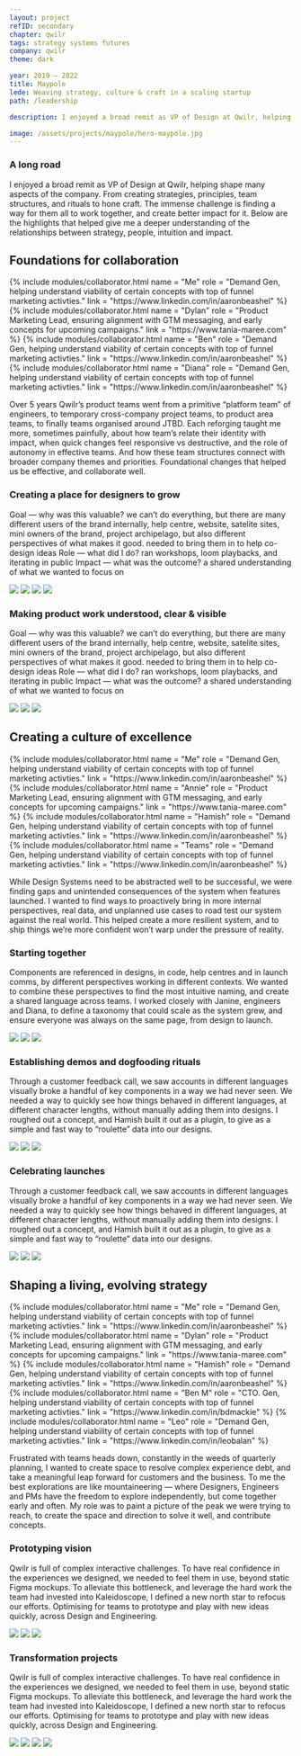 ```yaml
---
layout: project
refID: secondary
chapter: qwilr
tags: strategy systems futures
company: qwilr
theme: dark

year: 2019 — 2022
title: Maypole
lede: Weaving strategy, culture & craft in a scaling startup
path: /leadership

description: I enjoyed a broad remit as VP of Design at Qwilr, helping shape many aspects of the company. From creating strategies, principles, team structures, and rituals to hone craft. The immense challenge is finding a way for them all to work together, and create better impact for it. Below are the highlights that helped give me a deeper understanding of the relationships between strategy, people, intuition and impact.

image: /assets/projects/maypole/hero-maypole.jpg
---
```


### A long road

I enjoyed a broad remit as VP of Design at Qwilr, helping shape many aspects of the company. From creating strategies, principles, team structures, and rituals to hone craft. The immense challenge is finding a way for them all to work together, and create better impact for it. Below are the highlights that helped give me a deeper understanding of the relationships between strategy, people, intuition and impact.

<section class="bordered">
        <div class="tiles center">
        <div>
            <h2>Foundations for collaboration</h2>
            <div class="collaborators">
                {% include modules/collaborator.html 
                    name = "Me"
                    role = "Demand Gen, helping understand viability of certain concepts with top of funnel marketing activties."
                    link = "https://www.linkedin.com/in/aaronbeashel"
                %}
                {% include modules/collaborator.html 
                    name = "Dylan"
                    role = "Product Marketing Lead, ensuring alignment with GTM messaging, and early concepts for upcoming campaigns."
                    link = "https://www.tania-maree.com"
                %}
                {% include modules/collaborator.html 
                    name = "Ben"
                    role = "Demand Gen, helping understand viability of certain concepts with top of funnel marketing activties."
                    link = "https://www.linkedin.com/in/aaronbeashel"
                %}
                {% include modules/collaborator.html 
                    name = "Diana"
                    role = "Demand Gen, helping understand viability of certain concepts with top of funnel marketing activties."
                    link = "https://www.linkedin.com/in/aaronbeashel"
                %}
            </div>
        </div>
        <div>
            <p class="description">Over 5 years Qwilr’s product teams went from a primitive “platform team” of engineers, to temporary cross-company project teams, to product area teams, to finally teams organised around JTBD. Each reforging taught me more, sometimes painfully, about how team’s relate their identity with impact, when quick changes feel responsive vs destructive, and the role of autonomy in effective teams. And how these team structures connect with broader company themes and priorities. Foundational changes that helped us be effective, and collaborate well.</p>
        </div>
    </div>
</section>

### Creating a place for designers to grow

Goal — why was this valuable? we can’t do everything, but there are many different users of the brand internally, help centre, website, satelite sites, mini owners of the brand, project archipelago, but also different perspectives of what makes it good. needed to bring them in to help co-design ideas
Role — what did I do? ran workshops, loom playbacks, and iterating in public
Impact — what was the outcome? a shared understanding of what we wanted to focus on

<section>
    <div class="gallery">
        <img class="half" src="/assets/projects/maypole/templates.jpg">
        <img class="half" src="/assets/projects/maypole/ladders.jpg">
        <img class="third" src="/assets/projects/maypole/zoom.jpg">
        <img class="twothirds" src="/assets/projects/maypole/rituals.jpg">
    </div>
</section>

### Making product work understood, clear & visible

Goal — why was this valuable? we can’t do everything, but there are many different users of the brand internally, help centre, website, satelite sites, mini owners of the brand, project archipelago, but also different perspectives of what makes it good. needed to bring them in to help co-design ideas
Role — what did I do? ran workshops, loom playbacks, and iterating in public
Impact — what was the outcome? a shared understanding of what we wanted to focus on

<section>
    <div class="gallery">
        <img class="full" src="/assets/projects/maypole/mentaculus.jpg">
        <img class="half" src="/assets/projects/maypole/teams.jpg">
        <img class="half" src="/assets/projects/maypole/teams.jpg">
    </div>
</section>

<section class="bordered">
        <div class="tiles center">
        <div>
            <h2>Creating a culture of excellence</h2>
            <div class="collaborators">
                {% include modules/collaborator.html 
                    name = "Me"
                    role = "Demand Gen, helping understand viability of certain concepts with top of funnel marketing activties."
                    link = "https://www.linkedin.com/in/aaronbeashel"
                %}
                {% include modules/collaborator.html 
                    name = "Annie"
                    role = "Product Marketing Lead, ensuring alignment with GTM messaging, and early concepts for upcoming campaigns."
                    link = "https://www.tania-maree.com"
                %}
                {% include modules/collaborator.html 
                    name = "Hamish"
                    role = "Demand Gen, helping understand viability of certain concepts with top of funnel marketing activties."
                    link = "https://www.linkedin.com/in/aaronbeashel"
                %}
                {% include modules/collaborator.html 
                    name = "Teams"
                    role = "Demand Gen, helping understand viability of certain concepts with top of funnel marketing activties."
                    link = "https://www.linkedin.com/in/aaronbeashel"
                %}
            </div>
        </div>
        <div>
            <p class="description">While Design Systems need to be abstracted well to be successful, we were finding gaps and unintended consequences of the system when features launched. I wanted to find ways to proactively bring in more internal perspectives, real data, and unplanned use cases to road test our system against the real world. This helped create a more resilient system, and to ship things we’re more confident won’t warp under the pressure of reality.</p>
        </div>
    </div>
</section>

### Starting together

Components are referenced in designs, in code, help centres and in launch comms, by different perspectives working in different contexts. We wanted to combine these perspectives to find the most intuitive naming, and create a shared language across teams. I worked closely with Janine, engineers and Diana, to define a taxonomy that could scale as the system grew, and ensure everyone was always on the same page, from design to launch.

<section>
    <div class="gallery">
        <img class="tall" src="/assets/projects/maypole/offsite.jpg">
        <img class="half" src="/assets/projects/maypole/stickies.jpg">
        <img class="half" src="/assets/projects/maypole/bento.jpg">
    </div>
</section>

### Establishing demos and dogfooding rituals

Through a customer feedback call, we saw accounts in different languages visually broke a handful of key components in a way we had never seen. We needed a way to quickly see how things behaved in different languages, at different character lengths, without manually adding them into designs. I roughed out a concept, and Hamish built it out as a plugin, to give as a simple and fast way to “roulette” data into our designs.

<section>
    <div class="gallery">
        <img class="full" src="/assets/projects/maypole/showcase.jpg">
        <img class="twothirds" src="/assets/projects/maypole/dogfooding.jpg">
        <img class="third" src="/assets/projects/maypole/review.jpg">
    </div>
</section>

### Celebrating launches

Through a customer feedback call, we saw accounts in different languages visually broke a handful of key components in a way we had never seen. We needed a way to quickly see how things behaved in different languages, at different character lengths, without manually adding them into designs. I roughed out a concept, and Hamish built it out as a plugin, to give as a simple and fast way to “roulette” data into our designs.

<section>
    <div class="gallery">
        <img class="third" src="/assets/projects/maypole/champagne.jpg">
        <img class="third" src="/assets/projects/maypole/posters.jpg">
        <img class="third" src="/assets/projects/maypole/signing.jpg">
    </div>
</section>

<section class="bordered">
        <div class="tiles center">
        <div>
            <h2>Shaping a living, evolving strategy</h2>
            <div class="collaborators">
                {% include modules/collaborator.html 
                    name = "Me"
                    role = "Demand Gen, helping understand viability of certain concepts with top of funnel marketing activties."
                    link = "https://www.linkedin.com/in/aaronbeashel"
                %}
                {% include modules/collaborator.html 
                    name = "Dylan"
                    role = "Product Marketing Lead, ensuring alignment with GTM messaging, and early concepts for upcoming campaigns."
                    link = "https://www.tania-maree.com"
                %}
                {% include modules/collaborator.html 
                    name = "Hamish"
                    role = "Demand Gen, helping understand viability of certain concepts with top of funnel marketing activties."
                    link = "https://www.linkedin.com/in/aaronbeashel"
                %}
                {% include modules/collaborator.html 
                    name = "Ben M"
                    role = "CTO. Gen, helping understand viability of certain concepts with top of funnel marketing activties."
                    link = "https://www.linkedin.com/in/bdmackie"
                %}
                {% include modules/collaborator.html 
                    name = "Leo"
                    role = "Demand Gen, helping understand viability of certain concepts with top of funnel marketing activties."
                    link = "https://www.linkedin.com/in/leobalan"
                %}
            </div>
        </div>
        <div>
            <p class="description">Frustrated with teams heads down, constantly in the weeds of quarterly planning, I wanted to create space to resolve complex experience debt, and take a meaningful leap forward for customers and the business. To me the best explorations are like mountaineering — where Designers, Engineers and PMs have the freedom to explore independently, but come together early and often. My role was to paint a picture of the peak we were trying to reach, to create the space and direction to solve it well, and contribute concepts.</p>
        </div>
    </div>
</section>

### Prototyping vision

Qwilr is full of complex interactive challenges. To have real confidence in the experiences we designed, we needed to feel them in use, beyond static Figma mockups. To alleviate this bottleneck, and leverage the hard work the team had invested into Kaleidoscope, I defined a new north star to refocus our efforts. Optimising for teams to prototype and play with new ideas quickly, across Design and Engineering.

<section>
    <div class="gallery">
        <img class="twothirds" src="/assets/projects/maypole/daedalus.jpg">
        <img class="third" src="/assets/projects/maypole/activity.jpg">
        <img class="full" src="/assets/projects/maypole/compare.jpg">
    </div>
</section>

### Transformation projects

Qwilr is full of complex interactive challenges. To have real confidence in the experiences we designed, we needed to feel them in use, beyond static Figma mockups. To alleviate this bottleneck, and leverage the hard work the team had invested into Kaleidoscope, I defined a new north star to refocus our efforts. Optimising for teams to prototype and play with new ideas quickly, across Design and Engineering.

<section>
    <div class="gallery">
        <img class="tall" src="/assets/projects/maypole/outlines.jpg">
        <img class="half" src="/assets/projects/maypole/sprint.jpg">
        <img class="half" src="/assets/projects/maypole/styles-loom.jpg">
        <img class="full" src="/assets/projects/maypole/styles-finals.jpg">
    </div>
</section>
